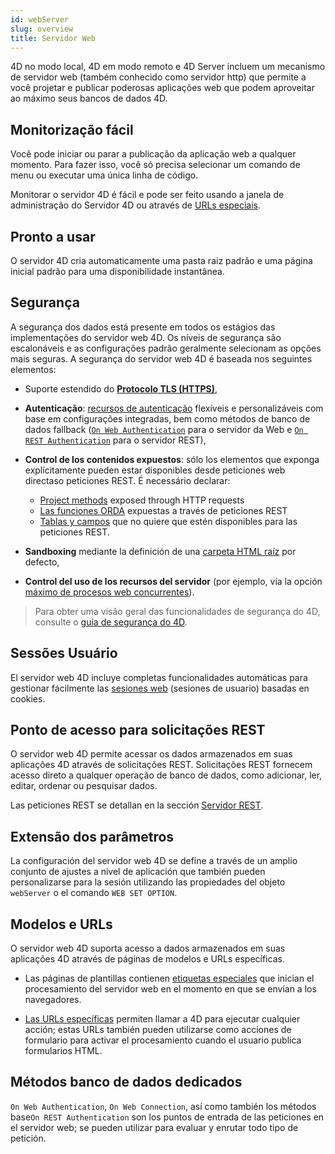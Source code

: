 ```yaml
---
id: webServer
slug: overview
title: Servidor Web
---
```


4D no modo local, 4D em modo remoto e 4D Server incluem um mecanismo de servidor web (também conhecido como servidor http) que permite a você projetar e publicar poderosas aplicações web que podem aproveitar ao máximo seus bancos de dados 4D.

## Monitorização fácil

Você pode iniciar ou parar a publicação da aplicação web a qualquer momento. Para fazer isso, você só precisa selecionar um comando de menu ou executar uma única linha de código.

Monitorar o servidor 4D é fácil e pode ser feito usando a janela de administração do Servidor 4D ou através de [URLs especiais](webServerAdmin.md#administration-urls).

## Pronto a usar

O servidor 4D cria automaticamente uma pasta raiz padrão e uma página inicial padrão para uma disponibilidade instantânea.

## Segurança

A segurança dos dados está presente em todos os estágios das implementações do servidor web 4D. Os níveis de segurança são escalonáveis e as configurações padrão geralmente selecionam as opções mais seguras. A segurança do servidor web 4D é baseada nos seguintes elementos:

- Suporte estendido do [**Protocolo TLS (HTTPS)**](../Admin/tls.md),

- **Autenticação**: [recursos de autenticação](authentication.md) flexíveis e personalizáveis com base em configurações integradas, bem como métodos de banco de dados fallback ([`On Web Authentication`](authentication.md#on-web-authentication) para o servidor da Web e [`On REST Authentication`](../REST/configuration.md#using-the-on-rest-authentication-database-method) para o servidor REST),

- **Control de los contenidos expuestos**: sólo los elementos que exponga explícitamente pueden estar disponibles desde peticiones web directaso peticiones REST. É necessário declarar:
  - [Project methods](templates.md#accessing-4d-methods-via-the-web) exposed through HTTP requests
  - [Las funciones ORDA](../ORDA/ordaClasses.md#exposed-vs-non-exposed-functions) expuestas a través de peticiones REST
  - [Tablas y campos](REST/configuration.md#exposing-tables-and-fields) que no quiere que estén disponibles para las peticiones REST.

- **Sandboxing** mediante la definición de una [carpeta HTML raíz](webServerConfig.md#root-folder) por defecto,

- **Control del uso de los recursos del servidor** (por ejemplo, vía la opción [máximo de procesos web concurrentes](webServerConfig.md#maximum-concurrent-web-processes)).

> Para obter uma visão geral das funcionalidades de segurança do 4D, consulte o [guia de segurança do 4D](https://blog.4d.com/4d-security-guide/).

## Sessões Usuário

El servidor web 4D incluye completas funcionalidades automáticas para gestionar fácilmente las [sesiones web](sessions.md) (sesiones de usuario) basadas en cookies.

## Ponto de acesso para solicitações REST

O servidor web 4D permite acessar os dados armazenados em suas aplicações 4D através de solicitações REST. Solicitações REST fornecem acesso direto a qualquer operação de banco de dados, como adicionar, ler, editar, ordenar ou pesquisar dados.

Las peticiones REST se detallan en la sección [Servidor REST](REST/gettingStarted.md).

## Extensão dos parâmetros

La configuración del servidor web 4D se define a través de un amplio conjunto de ajustes a nivel de aplicación que también pueden personalizarse para la sesión utilizando las propiedades del objeto `webServer` o el comando `WEB SET OPTION`.

## Modelos e URLs

O servidor web 4D suporta acesso a dados armazenados em suas aplicações 4D através de páginas de modelos e URLs específicas.

- Las páginas de plantillas contienen [etiquetas especiales](templates.md) que inician el procesamiento del servidor web en el momento en que se envían a los navegadores.

- [Las URLs específicas](httpRequests.md) permiten llamar a 4D para ejecutar cualquier acción; estas URLs también pueden utilizarse como acciones de formulario para activar el procesamiento cuando el usuario publica formularios HTML.

## Métodos banco de dados dedicados

`On Web Authentication`, `On Web Connection`, así como también los métodos base`On REST Authentication` son los puntos de entrada de las peticiones en el servidor web; se pueden utilizar para evaluar y enrutar todo tipo de petición.
